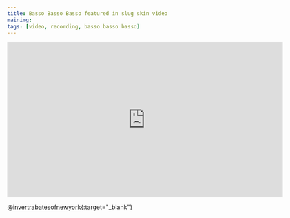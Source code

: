 ```yaml
---
title: Basso Basso Basso featured in slug skin video
mainimg:
tags: [video, recording, basso basso basso]
---
```

<div class="embed-responsive embed-responsive-16by9"><iframe src="https://player.vimeo.com/video/271147650" width="640" height="360" frameborder="0" allowfullscreen></iframe></div>

[@invertrabatesofnewyork](https://www.instagram.com/invertebratesofnewyork){:target="_blank"}